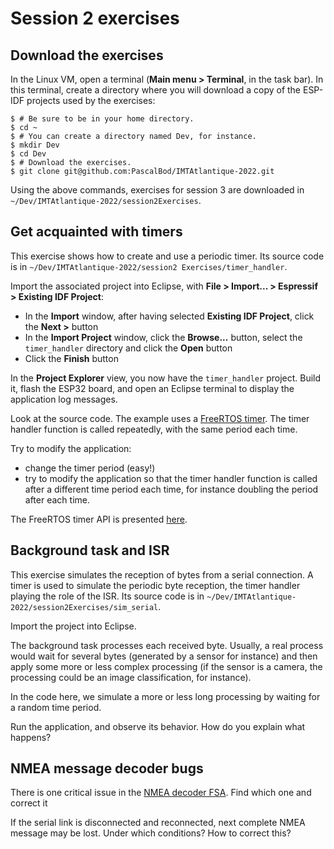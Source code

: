 # Session 2 exercises

## Download the exercises

In the Linux VM, open a terminal (**Main menu > Terminal**, in the task bar). In this terminal, create a directory where you will download a copy of the ESP-IDF projects used by the exercises:

```shell
$ # Be sure to be in your home directory.
$ cd ~
$ # You can create a directory named Dev, for instance.
$ mkdir Dev
$ cd Dev
$ # Download the exercises.
$ git clone git@github.com:PascalBod/IMTAtlantique-2022.git
```

Using the above commands, exercises for session 3 are downloaded in `~/Dev/IMTAtlantique-2022/session2Exercises`.

## Get acquainted with timers

This exercise shows how to create and use a periodic timer. Its source code is in `~/Dev/IMTAtlantique-2022/session2 Exercises/timer_handler`.

Import the associated project into Eclipse, with **File > Import... > Espressif > Existing IDF Project**:
* In the **Import** window, after having selected **Existing IDF Project**, click the **Next >** button
* In the **Import Project** window, click the **Browse...** button, select the `timer_handler` directory and click the **Open** button
* Click the **Finish** button

In the **Project Explorer** view, you now have the `timer_handler` project. Build it, flash the ESP32 board, and open an Eclipse terminal to display the application log messages.

Look at the source code. The example uses a [FreeRTOS timer](https://www.freertos.org/RTOS-software-timer.html). The timer handler function is called repeatedly, with the same period each time. 

Try to modify the application:
* change the timer period (easy!)
* try to modify the application so that the timer handler function is called after a different time period each time, for instance doubling the period after each time.

The FreeRTOS timer API is presented [here](https://www.freertos.org/FreeRTOS-Software-Timer-API-Functions.html).

## Background task and ISR

This exercise simulates the reception of bytes from a serial connection. A timer is used to simulate the periodic byte reception, the timer handler playing the role of the ISR. Its source code is in `~/Dev/IMTAtlantique-2022/session2Exercises/sim_serial`.

Import the project into Eclipse.

The background task processes each received byte. Usually, a real process would wait for several bytes (generated by a sensor for instance) and then apply some more or less complex processing (if the sensor is a camera, the processing could be an image classification, for instance).

In the code here, we simulate a more or less long processing by waiting for a random time period.

Run the application, and observe its behavior. How do you explain what happens?

## NMEA message decoder bugs

There is one critical issue in the [NMEA decoder FSA](https://pascalbod.github.io/iot-en-presentation/connectedDevice.html#/7/60). Find which one and correct it

If the serial link is disconnected and reconnected, next complete NMEA message may be lost. Under which conditions? How to correct this?
